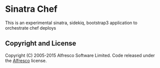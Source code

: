 # Sinatra Chef

This is an experimental sinatra, sidekiq, bootstrap3 application to orchestrate chef deploys

## Copyright and License

Copyright (C) 2005-2015 Alfresco Software Limited. Code released under the [Alfresco](https://github.com/svidrascu/SinatraChef/blob/master/LICENSE) license.
